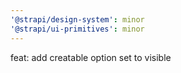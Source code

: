 ```yaml
---
'@strapi/design-system': minor
'@strapi/ui-primitives': minor
---
```


feat: add creatable option set to visible
